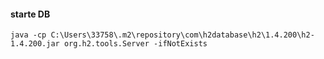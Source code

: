 #### starte DB 
`java -cp C:\Users\33758\.m2\repository\com\h2database\h2\1.4.200\h2-1.4.200.jar org.h2.tools.Server -ifNotExists`